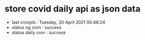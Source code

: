 # store covid daily api as json data

- last cronjob : Tuesday, 20 April 2021 00:46:24
- status og cron : success
- status daily cron : success
      
      